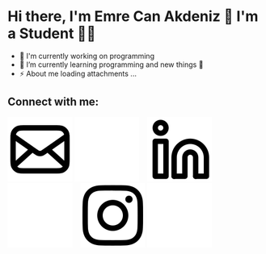 # Hi there, I'm Emre Can Akdeniz 👋 I'm a Student 👨‍🎓

- 🔭 I'm currently working on programming
- 🌱 I’m currently learning programming and new things 🤣
- ⚡ About me loading attachments ...

## Connect with me:

[![website](./img/mail-light.svg)](mailto:mail@emrecanakdeniz.com#gh-light-mode-only)
[![website](./img/mail-dark.svg)](mailto:mail@emrecanakdeniz.com#gh-dark-mode-only)
&nbsp;&nbsp;
[![website](./img/linkedin-light.svg)](https://www.linkedin.com/in/emrecanakdeniz#gh-light-mode-only)
[![website](./img/linkedin-dark2.svg)](https://www.linkedin.com/in/emrecanakdeniz/r#gh-dark-mode-only)
&nbsp;&nbsp;
[![website](./img/instagram-light.svg)](https://instagram.com/emrecanakdnz#gh-light-mode-only)
[![website](./img/instagram-dark.svg)](https://instagram.com/emrecanakdnz#gh-dark-mode-only)
